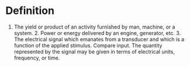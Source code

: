 # Definition

1.  The yield or product of an activity furnished by man, machine, or a
    system. 2. Power or energy delivered by an engine, generator,
    etc. 3. The electrical signal which emanates from a transducer and
    which is a function of the applied stimulus. Compare input. The
    quantity represented by the signal may be given in terms of
    electrical units, frequency, or time.
